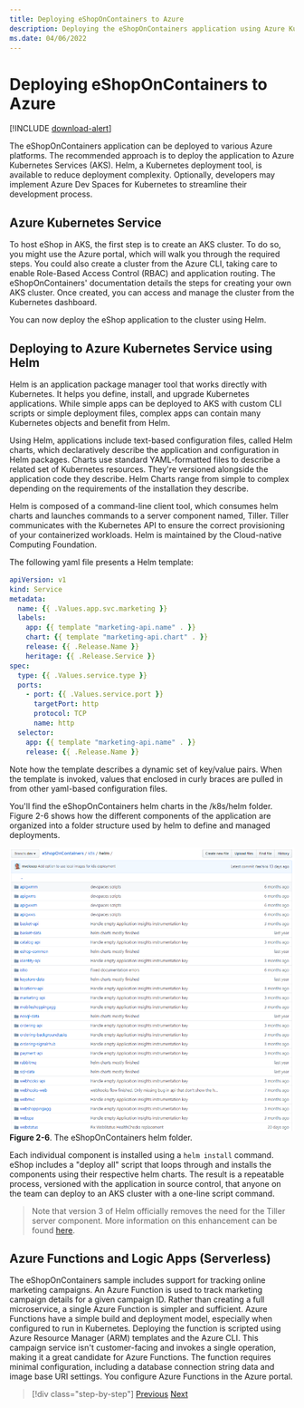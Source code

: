 ```yaml
---
title: Deploying eShopOnContainers to Azure
description: Deploying the eShopOnContainers application using Azure Kubernetes Service, Helm, and DevSpaces.
ms.date: 04/06/2022
---
```


# Deploying eShopOnContainers to Azure

[!INCLUDE [download-alert](includes/download-alert.md)]

The eShopOnContainers application can be deployed to various Azure platforms. The recommended approach is to deploy the application to Azure Kubernetes Services (AKS). Helm, a Kubernetes deployment tool, is available to reduce deployment complexity. Optionally, developers may implement Azure Dev Spaces for Kubernetes to streamline their development process.

## Azure Kubernetes Service

To host eShop in AKS, the first step is to create an AKS cluster. To do so, you might use the Azure portal, which will walk you through the required steps. You could also create a cluster from the Azure CLI, taking care to enable Role-Based Access Control (RBAC) and application routing. The eShopOnContainers' documentation details the steps for creating your own AKS cluster. Once created, you can access and manage the cluster from the Kubernetes dashboard.

You can now deploy the eShop application to the cluster using Helm.

## Deploying to Azure Kubernetes Service using Helm

Helm is an application package manager tool that works directly with Kubernetes. It helps you define, install, and upgrade Kubernetes applications. While simple apps can be deployed to AKS with custom CLI scripts or simple deployment files, complex apps can contain many Kubernetes objects and benefit from Helm.

Using Helm, applications include text-based configuration files, called Helm charts, which declaratively describe the application and configuration in Helm packages. Charts use standard YAML-formatted files to describe a related set of Kubernetes resources. They're versioned alongside the application code they describe. Helm Charts range from simple to complex depending on the requirements of the installation they describe.

Helm is composed of a command-line client tool, which consumes helm charts and launches commands to a server component named, Tiller. Tiller communicates with the Kubernetes API to ensure the correct provisioning of your containerized workloads. Helm is maintained by the Cloud-native Computing Foundation.

The following yaml file presents a Helm template:

```yaml
apiVersion: v1
kind: Service
metadata:
  name: {{ .Values.app.svc.marketing }}
  labels:
    app: {{ template "marketing-api.name" . }}
    chart: {{ template "marketing-api.chart" . }}
    release: {{ .Release.Name }}
    heritage: {{ .Release.Service }}
spec:
  type: {{ .Values.service.type }}
  ports:
    - port: {{ .Values.service.port }}
      targetPort: http
      protocol: TCP
      name: http
  selector:
    app: {{ template "marketing-api.name" . }}
    release: {{ .Release.Name }}
```

Note how the template describes a dynamic set of key/value pairs. When the template is invoked, values that enclosed in curly braces are pulled in from other yaml-based configuration files.

You'll find the eShopOnContainers helm charts in the /k8s/helm folder. Figure 2-6 shows how the different components of the application are organized into a folder structure used by helm to define and managed deployments.

![The eShopOnContainers helm folder](./media/eshoponcontainers-helm-folder.png)
**Figure 2-6**. The eShopOnContainers helm folder.

Each individual component is installed using a `helm install` command. eShop includes a "deploy all" script that loops through and installs the components using their respective helm charts. The result is a repeatable process, versioned with the application in source control, that anyone on the team can deploy to an AKS cluster with a one-line script command.

> Note that version 3 of Helm officially removes the need for the Tiller server component. More information on this enhancement can be found [here](https://medium.com/better-programming/why-is-tiller-missing-in-helm-3-2347c446714).

## Azure Functions and Logic Apps (Serverless)

The eShopOnContainers sample includes support for tracking online marketing campaigns. An Azure Function is used to track marketing campaign details for a given campaign ID. Rather than creating a full microservice, a single Azure Function is simpler and sufficient. Azure Functions have a simple build and deployment model, especially when configured to run in Kubernetes. Deploying the function is scripted using Azure Resource Manager (ARM) templates and the Azure CLI. This campaign service isn't customer-facing and invokes a single operation, making it a great candidate for Azure Functions. The function requires minimal configuration, including a database connection string data and image base URI settings. You configure Azure Functions in the Azure portal.

>[!div class="step-by-step"]
>[Previous](map-eshoponcontainers-azure-services.md)
>[Next](centralized-configuration.md)
